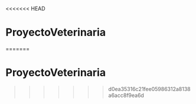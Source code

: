 <<<<<<< HEAD
# ProyectoVeterinaria
=======
# ProyectoVeterinaria
>>>>>>> d0ea35316c21fee05986312a8138a6acc8f9ea6d
